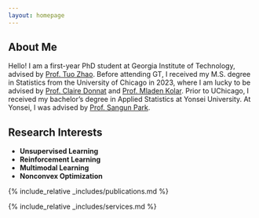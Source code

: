 ```yaml
---
layout: homepage
---
```


## About Me

Hello! I am a first-year PhD student at Georgia Institute of Technology, advised by [Prof. Tuo Zhao](https://www2.isye.gatech.edu/~tzhao80/). Before attending GT, I received my M.S. degree in Statistics from the University of Chicago in 2023, where I am lucky to be advised by [Prof. Claire Donnat](https://donnate.github.io/) and [Prof. Mladen Kolar](https://mkolar.coffeejunkies.org/). Prior to UChicago, I received my bachelor’s degree in Applied Statistics at Yonsei University. At Yonsei, I was advised by [Prof. Sangun Park](https://yonsei.pure.elsevier.com/en/persons/sangun-park).

## Research Interests

- **Unsupervised Learning**
- **Reinforcement Learning**
- **Multimodal Learning**
- **Nonconvex Optimization**

<!-- ## News -->

<!-- - **[Feb. 2020]** Our paper about incremental learning is accepted to CVPR 2020. -->

{% include_relative _includes/publications.md %}

{% include_relative _includes/services.md %}
